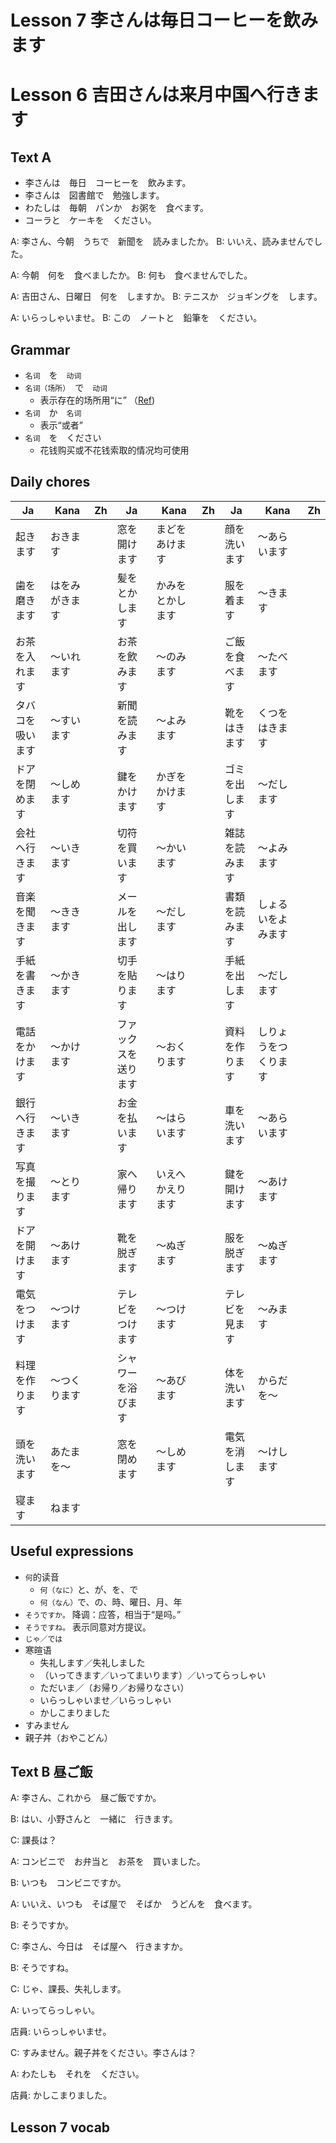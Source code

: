 Lesson 7 李さんは毎日コーヒーを飲みます
=======================================

Lesson 6 吉田さんは来月中国へ行きます
===================

Text A
---------

- 李さんは　毎日　コーヒーを　飲みます。
- 李さんは　図書館で　勉強します。
- わたしは　毎朝　パンか　お粥を　食べます。
- コーラと　ケーキを　ください。

A: 李さん、今朝　うちで　新聞を　読みましたか。
B: いいえ、読みませんでした。

A: 今朝　何を　食べましたか。
B: 何も　食べませんでした。

A: 吉田さん、日曜日　何を　しますか。
B: テニスか　ジョギングを　します。

A: いらっしゃいませ。
B: この　ノートと　鉛筆を　ください。


Grammar
------------
* `名词`　を　`动词`
* `名词（场所）`　で　`动词`
  * 表示存在的场所用“に” （[Ref](20131211-lesson-4.md))
* `名词`　か　`名词`
  * 表示“或者”
* `名词`　を　ください
  * 花钱购买或不花钱索取的情况均可使用


Daily chores
-------------------------

Ja|Kana|Zh          |Ja|Kana|Zh                        |Ja|Kana|Zh
--|--|--            |--|--|--                          |--|--|--
起きます|おきます|    |窓を開けます|まどをあけます|              |顔を洗います|〜あらいます|
歯を磨きます|はをみがきます|  |髪をとかします|かみをとかします|    |服を着ます|〜きます|
お茶を入れます|〜いれます|    |お茶を飲みます|〜のみます|         |ご飯を食べます|〜たべます|
タバコを吸います|〜すいます|  |新聞を読みます|〜よみます|  |靴をはきます|くつをはきます|
ドアを閉めます|〜しめます|    |鍵をかけます|かぎをかけます|         |ゴミを出します|〜だします|
会社へ行きます|〜いきます|    |切符を買います|〜かいます|  |雑誌を読みます|〜よみます|
音楽を聞きます|〜ききます|    |メールを出します|〜だします|   |書類を読みます|しょるいをよみます|
手紙を書きます|〜かきます|    |切手を貼ります|〜はります|      |手紙を出します|〜だします|
電話をかけます|〜かけます|    |ファックスを送ります|〜おくります|    |資料を作ります|しりょうをつくります|
銀行へ行きます|〜いきます|    |お金を払います|〜はらいます|         |車を洗います|〜あらいます|
写真を撮ります|〜とります|    |家へ帰ります|いえへかえります|       |鍵を開けます|〜あけます|
ドアを開けます|〜あけます|    |靴を脱ぎます|〜ぬぎます|         |服を脱ぎます|〜ぬぎます|
電気をつけます|〜つけます|    |テレビをつけます|〜つけます|         |テレビを見ます|〜みます|
料理を作ります|〜つくります|  |シャワーを浴びます|〜あびます|         |体を洗います|からだを〜|
頭を洗います|あたまを〜|    |窓を閉めます|〜しめます|         |電気を消します|〜けします|
寝ます|ねます|


Useful expressions
------------------

* `何`的读音
  * `何（なに）`と、が、を、で
  * `何（なん）`で、の、時、曜日、月、年
* `そうですか。` 降调：应答，相当于“是吗。”
* `そうですね。` 表示同意对方提议。
* `じゃ／では`
* 寒暄语
  * 失礼します／失礼しました
  * （いってきます／いってまいります）／いってらっしゃい
  * ただいま／（お帰り／お帰りなさい）
  * いらっしゃいませ／いらっしゃい
  * かしこまりました
* すみません
* 親子丼（おやこどん）


Text B 昼ご飯
---------------

A: 李さん、これから　昼ご飯ですか。

B: はい、小野さんと　一緒に　行きます。

C: 課長は？

A: コンビニで　お弁当と　お茶を　買いました。

B: いつも　コンビニですか。

A: いいえ、いつも　そば屋で　そばか　うどんを　食べます。

B: そうですか。

C: 李さん、今日は　そば屋へ　行きますか。

B: そうですね。

C: じゃ、課長、失礼します。

A: いってらっしゃい。

店員: いらっしゃいませ。

C: すみません。親子丼をください。李さんは？

A: わたしも　それを　ください。

店員: かしこまりました。


Lesson 7 vocab
--------------

